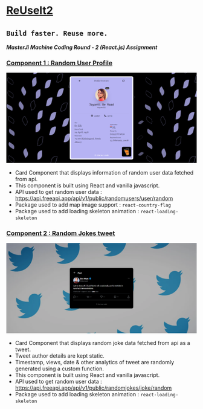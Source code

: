 # [ReUseIt2](https://re-use-it-2.netlify.app/)

## `Build faster. Reuse more.`

**_MasterJi Machine Coding Round - 2 (React.js) Assignment_**

### [Component 1 : Random User Profile](https://re-use-it-2.netlify.app/random-user)

<img src="./public/assets/random-user.png"></img>

- Card Component that displays information of random user data fetched from api.
- This component is built using React and vanilla javascript.
- API used to get random user data : https://api.freeapi.app/api/v1/public/randomusers/user/random
- Package used to add map image support : `react-country-flag`
- Package used to add loading skeleton animation : `react-loading-skeleton`

### [Component 2 : Random Jokes tweet](https://re-use-it-2.netlify.app/random-jokes)

<img src="./public/assets/random-jokes.png"></img>

- Card Component that displays random joke data fetched from api as a tweet.
- Tweet author details are kept static.
- Timestamp, views, date & other analytics of tweet are randomly generated using a custom function.
- This component is built using React and vanilla javascript.
- API used to get random user data : https://api.freeapi.app/api/v1/public/randomjokes/joke/random
- Package used to add loading skeleton animation : `react-loading-skeleton`
